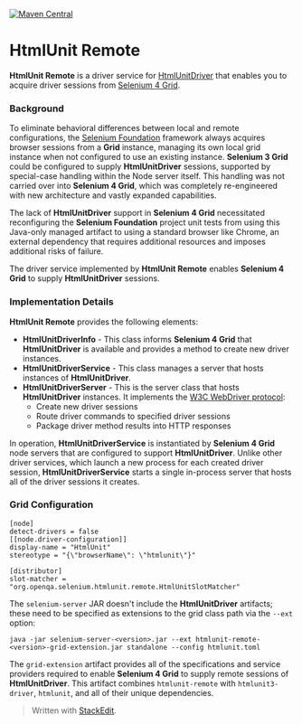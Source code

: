 [![Maven Central](https://img.shields.io/maven-central/v/com.nordstrom.ui-tools/htmlunit-remote.svg)](https://central.sonatype.com/search?q=com.nordstrom.ui-tools+htmlunit-remote&core=gav)

# HtmlUnit Remote

**HtmlUnit Remote** is a driver service for [HtmlUnitDriver](https://github.com/SeleniumHQ/htmlunit-driver) that enables you to acquire driver sessions from [Selenium 4 Grid](https://www.selenium.dev/documentation/grid).

### Background

To eliminate behavioral differences between local and remote configurations, the [Selenium Foundation](https://github.com/sbabcoc/Selenium-Foundation) framework always acquires browser sessions from a **Grid** instance, managing its own local grid instance when not configured to use an existing instance. **Selenium 3 Grid** could be configured to supply **HtmlUnitDriver** sessions, supported by special-case handling within the Node server itself. This handling was not carried over into **Selenium 4 Grid**, which was completely re-engineered with new architecture and vastly expanded capabilities.

The lack of **HtmlUnitDriver** support in **Selenium 4 Grid** necessitated reconfiguring the **Selenium Foundation** project unit tests from using this Java-only managed artifact to using a standard browser like Chrome, an external dependency that requires additional resources and imposes additional risks of failure.

The driver service implemented by **HtmlUnit Remote** enables **Selenium 4 Grid** to supply **HtmlUnitDriver** sessions.

### Implementation Details

**HtmlUnit Remote** provides the following elements:
* **HtmlUnitDriverInfo** - This class informs **Selenium 4 Grid** that **HtmlUnitDriver** is available and provides a method to create new driver instances.
* **HtmlUnitDriverService** - This class manages a server that hosts instances of **HtmlUnitDriver**.
* **HtmlUnitDriverServer** - This is the server class that hosts **HtmlUnitDriver** instances. It implements the [W3C WebDriver protocol](https://www.w3.org/TR/webdriver2):
  * Create new driver sessions
  * Route driver commands to specified driver sessions
  * Package driver method results into HTTP responses

In operation, **HtmlUnitDriverService** is instantiated by **Selenium 4 Grid** node servers that are configured to support **HtmlUnitDriver**. Unlike other driver services, which launch a new process for each created driver session, **HtmlUnitDriverService** starts a single in-process server that hosts all of the driver sessions it creates.

### Grid Configuration

```
[node]
detect-drivers = false
[[node.driver-configuration]]
display-name = "HtmlUnit"
stereotype = "{\"browserName\": \"htmlunit\"}"

[distributor]
slot-matcher = "org.openqa.selenium.htmlunit.remote.HtmlUnitSlotMatcher"
```

The `selenium-server` JAR doesn't include the **HtmlUnitDriver** artifacts; these need to be specified as extensions to the grid class path via the `--ext` option:

```
java -jar selenium-server-<version>.jar --ext htmlunit-remote-<version>-grid-extension.jar standalone --config htmlunit.toml
```
The `grid-extension` artifact provides all of the specifications and service providers required to enable **Selenium 4 Grid** to supply remote sessions of **HtmlUnitDriver**. This artifact combines `htmlunit-remote` with `htmlunit3-driver`, `htmlunit`, and all of their unique dependencies.

> Written with [StackEdit](https://stackedit.io/).
